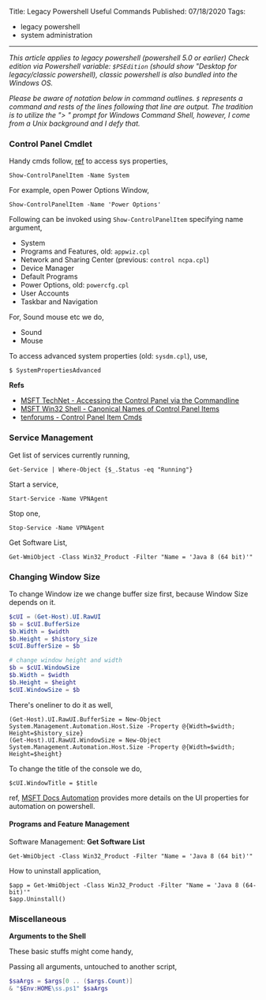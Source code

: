 Title: Legacy Powershell Useful Commands
Published: 07/18/2020
Tags:
  - legacy powershell
  - system administration
---
*This article applies to legacy powershell (powershell 5.0 or earlier) Check edition via Powershell variable: `$PSEdition` (should show "Desktop for legacy/classic powershell), classic powershell is also bundled into the Windows OS.*

*Please be aware of notation below in command outlines. `$` represents a command and rests of the lines following that line are output. The tradition is to utilize the "> " prompt for Windows Command Shell, however, I come from a Unix background and I defy that.*

### Control Panel Cmdlet
Handy cmds follow, [ref](https://docs.microsoft.com/en-us/powershell/module/microsoft.powershell.management/show-controlpanelitem) to access sys properties,

    Show-ControlPanelItem -Name System

For example, open Power Options Window,

    Show-ControlPanelItem -Name 'Power Options'

Following can be invoked using `Show-ControlPanelItem` specifying name argument,
- System
- Programs and Features, old: `appwiz.cpl`
- Network and Sharing Center (previous: `control ncpa.cpl`)
- Device Manager
- Default Programs
- Power Options, old: `powercfg.cpl`
- User Accounts
- Taskbar and Navigation


For, Sound mouse etc we do,
- Sound
- Mouse

To access advanced system properties (old: `sysdm.cpl`), use,

    $ SystemPropertiesAdvanced


**Refs**

- [MSFT TechNet - Accessing the Control Panel via the Commandline](https://social.technet.microsoft.com/wiki/contents/articles/4486.accessing-the-control-panel-via-the-commandline.aspx)
- [MSFT Win32 Shell - Canonical Names of Control Panel Items](https://learn.microsoft.com/en-us/windows/win32/shell/controlpanel-canonical-names)
- [tenforums - Control Panel Item Cmds](https://www.tenforums.com/tutorials/86339-list-commands-open-control-panel-items-windows-10-a.html)

### Service Management
Get list of services currently running,

    Get-Service | Where-Object {$_.Status -eq "Running"}

Start a service,

    Start-Service -Name VPNAgent

Stop one,

    Stop-Service -Name VPNAgent

Get Software List,

    Get-WmiObject -Class Win32_Product -Filter "Name = 'Java 8 (64 bit)'"


### Changing Window Size
To change Window ize we change buffer size first, because Window Size depends on it.
```powershell
$cUI = (Get-Host).UI.RawUI
$b = $cUI.BufferSize
$b.Width = $width
$b.Height = $history_size
$cUI.BufferSize = $b

# change window height and width
$b = $cUI.WindowSize
$b.Width = $width
$b.Height = $height
$cUI.WindowSize = $b
```

There's oneliner to do it as well,

    (Get-Host).UI.RawUI.BufferSize = New-Object System.Management.Automation.Host.Size -Property @{Width=$width; Height=$history_size}
    (Get-Host).UI.RawUI.WindowSize = New-Object System.Management.Automation.Host.Size -Property @{Width=$width; Height=$height}

To change the title of the console we do,

    $cUI.WindowTitle = $title

ref, [MSFT Docs Automation](https://docs.microsoft.com/en-us/dotnet/api/system.management.automation.host.pshostuserinterface.rawui) provides more details on the UI properties for automation on powershell.

#### Programs and Feature Management
Software Management: **Get Software List**


    Get-WmiObject -Class Win32_Product -Filter "Name = 'Java 8 (64 bit)'"

How to uninstall application,

    $app = Get-WmiObject -Class Win32_Product -Filter "Name = 'Java 8 (64-bit)'"
    $app.Uninstall()

### Miscellaneous
**Arguments to the Shell**

These basic stuffs might come handy,

Passing all arguments, untouched to another script,

```powershell
$saArgs = $args[0 .. ($args.Count)]
& "$Env:HOME\ss.ps1" $saArgs
```
